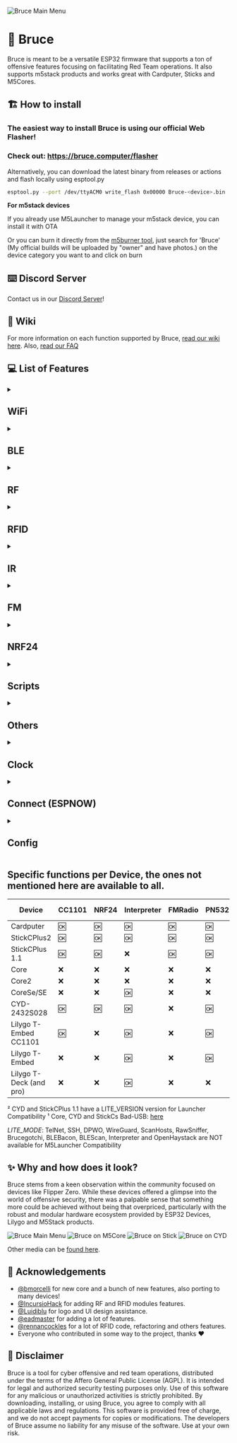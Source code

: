 ![Bruce Main Menu](./media/pictures/bruce_banner.jpg)

# :shark: Bruce

Bruce is meant to be a versatile ESP32 firmware that supports a ton of offensive features focusing on facilitating Red Team operations.
It also supports m5stack products and works great with Cardputer, Sticks and M5Cores.

## :building_construction: How to install

### The easiest way to install Bruce is using our official Web Flasher!
### Check out: https://bruce.computer/flasher

Alternatively, you can download the latest binary from releases or actions and flash locally using esptool.py
```sh
esptool.py --port /dev/ttyACM0 write_flash 0x00000 Bruce-<device>.bin
```

**For m5stack devices**

If you already use M5Launcher to manage your m5stack device, you can install it with OTA

Or you can burn it directly from the [m5burner tool](https://docs.m5stack.com/en/download), just search for 'Bruce' (My official builds will be uploaded by "owner" and have photos.) on the device category you want to and click on burn


## :keyboard: Discord Server

Contact us in our [Discord Server](https://discord.gg/WJ9XF9czVT)!

## :bookmark_tabs: Wiki

For more information on each function supported by Bruce, [read our wiki here](https://github.com/pr3y/Bruce/wiki).
Also, [read our FAQ](https://github.com/pr3y/Bruce/wiki/FAQ)

## :computer: List of Features

<details>
  <summary><h2>WiFi</h2></summary>
  
- [x] Connect to WiFi  
- [x] WiFi AP  
- [x] Disconnect WiFi  
- [x] [WiFi Atks](https://github.com/pr3y/Bruce/wiki/WiFi#wifi-atks)
  - [x] [Beacon Spam](https://github.com/pr3y/Bruce/wiki/WiFi#beacon-spam)
  - [x] [Target Atk](https://github.com/pr3y/Bruce/wiki/WiFi#target-atk)
    - [x] Information
    - [x] Target Deauth
    - [x] EvilPortal + Deauth
  - [x] Deauth Flood (More than one target)  
- [x] [Wardriving](https://github.com/pr3y/Bruce/wiki/Wardriving)  
- [x] [TelNet](https://github.com/pr3y/Bruce/wiki/WiFi#telnet)  
- [x] [SSH](https://github.com/pr3y/Bruce/wiki/WiFi#ssh)  
- [x] [RAW Sniffer](https://github.com/pr3y/Bruce/wiki/WiFi#raw-sniffer)  
- [x] [DPWO-ESP32](https://github.com/pr3y/Bruce/wiki/WiFi#dpwo-esp32)  
- [x] [Evil Portal](https://github.com/pr3y/Bruce/wiki/WiFi#evil-portal)  
- [x] [Scan Hosts](https://github.com/pr3y/Bruce/wiki/WiFi#evil-portal)  
- [x] [Wireguard Tunneling](https://github.com/pr3y/Bruce/wiki/WiFi#wireguard-tunneling)  
- [x] Brucegotchi
  - [x] Pwnagotchi friend  
  - [x] Pwngrid spam faces & names  
    - [x] [Optional] DoScreen a very long name and face  
    - [x] [Optional] Flood uniq peer identifiers  

</details>

<details>
  <summary><h2>BLE</h2></summary>
    
- [X] [BLE Scan](https://github.com/pr3y/Bruce/wiki/BLE#ble-scan)
- [X] Bad BLE - Run Ducky scripts, similar to [BadUsb](https://github.com/pr3y/Bruce/wiki/Others#badusb)
- [X] BLE Keyboard - Cardputer and T-Deck Only
- [X] iOS Spam
- [X] Windows Spam
- [X] Samsung Spam
- [X] Android Spam
- [X] Spam All
</details>


<details>
  <summary><h2>RF</h2></summary>
    
- [x] Scan/Copy
- [x] [Custom SubGhz](https://github.com/pr3y/Bruce/wiki/RF#replay-payloads-like-flipper)
- [x] Spectrum
- [x] Jammer Full (sends a full squared wave into output)
- [x] Jammer Intermittent (sends PWM signal into output)
- [x] Config
    - [X] RF TX Pin
    - [X] RF RX Pin
    - [X] RF Module
        - [x] RF433 T/R M5Stack
        - [x] [CC1101 (Sub-Ghz)](https://github.com/pr3y/Bruce/wiki/CC1101)
    - [X] RF Frequency
- [x] Replay
</details>

<details>
  <summary><h2>RFID</h2></summary>
    
- [x] Read tag
- [x] Read 125kHz
- [x] Clone tag
- [x] Write NDEF records
- [x] Amiibolink
- [x] Chameleon
- [x] Write data
- [x] Erase data
- [x] Save file
- [x] Load file
- [x] Config
    - [X] [RFID Module](https://github.com/pr3y/Bruce/wiki/RFID#supported-modules)
        - [x] PN532
- [ ] Emulate tag
</details>

<details>
  <summary><h2>IR</h2></summary>
    
- [x] TV-B-Gone
- [x] IR Receiver
- [x] [Custom IR (NEC, NEC42, NECExt, SIRC, SIRC15, SIRC20, Samsung32, RC5, RC5X, RC6)](https://github.com/pr3y/Bruce/wiki/IR#replay-payloads-like-flipper)
- [x] Config
    - [X] Ir TX Pin
    - [X] Ir RX Pin
</details>

<details>
  <summary><h2>FM</h2></summary>
    
- [x] [Broadcast standard](https://github.com/pr3y/Bruce/wiki/FM#play_or_pause_button-broadcast-standard)
- [x] [Broadcast reserved](https://github.com/pr3y/Bruce/wiki/FM#no_entry_sign-broadcast-rerserved)
- [x] [Broadcast stop](https://github.com/pr3y/Bruce/wiki/FM#stop_button-broadcast-stop)
- [ ] [FM Spectrum](https://github.com/pr3y/Bruce/wiki/FM#ocean-fm-spectrum)
- [ ] [Hijack Traffic Announcements](https://github.com/pr3y/Bruce/wiki/FM#car-hijack-ta)
- [ ] [Config](https://github.com/pr3y/Bruce/wiki/FM#bookmark_tabs-config)
</details>

<details>
  <summary><h2>NRF24</h2></summary>
    
- [X] [NRF24 Jammer](https://github.com/pr3y/Bruce/wiki/BLE#nrf24-jammer)
- [X] 2.4G Spectrum
- [ ] Mousejack
</details>

<details>
  <summary><h2>Scripts</h2></summary>
    
- [X] [JavaScript Interpreter](https://github.com/pr3y/Bruce/wiki/Interpreter) [Credits to justinknight93](https://github.com/justinknight93/Doolittle)
</details>

<details>
  <summary><h2>Others</h2></summary>
    
- [X] Mic Spectrum
- [X] QRCodes
    - [x] Custom
    - [x] PIX (Brazil bank transfer system)
- [x] [SD Card Mngr](https://github.com/pr3y/Bruce/wiki/Others#sd-card-mngr)
    - [x] View image (jpg)
    - [x] File Info
    - [x] [Wigle Upload](https://github.com/pr3y/Bruce/wiki/Wardriving#how-to-upload)
    - [x] Play Audio
    - [x] View File
- [x] [LittleFS Mngr](https://github.com/pr3y/Bruce/wiki/Others#littlefs-mngr)
- [x] [WebUI](https://github.com/pr3y/Bruce/wiki/Others#webui)
    - [x] Server Structure
    - [x] Html
    - [x] SDCard Mngr
    - [x] Spiffs Mngr
- [x] Megalodon
- [x] [BADUsb (New features, LittleFS and SDCard)](https://github.com/pr3y/Bruce/wiki/Others#badusb)
- [x] USB Keyboard - Cardputer and T-Deck Only
- [x] [Openhaystack](https://github.com/pr3y/Bruce/wiki/Others#openhaystack)
- [x] [LED Control](https://github.com/pr3y/Bruce/wiki/Others#led-control)
</details>

<details>
  <summary><h2>Clock</h2></summary>
    
- [X] RTC Support
- [X] NTP time adjust
- [X] Manual adjust
</details>

<details>
  <summary><h2>Connect (ESPNOW)</h2></summary>
    
- [X] Send File
- [X] Receive File
</details>

<details>
  <summary><h2>Config</h2></summary>
    
- [x] Brightness
- [x] Dim Time
- [x] Orientation
- [X] UI Color
- [x] Boot Sound on/off
- [x] Clock
- [x] Sleep
- [x] Restart
</details>

## Specific functions per Device, the ones not mentioned here are available to all.
| Device                  | CC1101    | NRF24     | Interpreter   | FMRadio   | PN532     | Mic_SPM1423     | BadUSB    | RGB Led | Speaker | LITE_MODE |
| ---                     | ---       |  ---      | ---           | ---       | ---       | ---             | ---       | ---     | ---     | ---       |
| Cardputer               | :ok:      | :ok:      | :ok:          | :ok:      | :ok:      | :ok:            | :ok:      | :ok:    | NS4168  | :x:       |
| StickCPlus2             | :ok:      | :ok:      | :ok:          | :ok:      | :ok:      | :ok:            | :ok:¹     | :x:     | Tone    | :x:       |
| StickCPlus 1.1          | :ok:      | :ok:      | :x:           | :ok:      | :ok:      | :ok:            | :ok:¹     | :x:     | Tone    | :x:²      |
| Core                    | :x:       | :x:       | :x:           | :x:       | :x:       | :ok:            | :ok:¹     | :x:     | Tone    | :x:       |
| Core2                   | :x:       | :x:       | :x:           | :x:       | :x:       | :ok:            | :ok:¹     | :x:     | :x:     | :x:       |
| CoreSe/SE               | :x:       | :x:       | :ok:          | :x:       | :x:       | :x:             | :ok:      | :x:     | :x:     | :x:       |
| CYD-2432S028            | :ok:      | :ok:      | :ok:          | :x:       | :ok:      | :x:             | :ok:¹     | :x:     | :x:     | :x:²      |
| Lilygo T-Embed CC1101   | :ok:      | :x:       | :ok:          | :x:       | :ok:      | :ok:            | :ok:      | :x:     | :x:     | :x:       |
| Lilygo T-Embed          | :x:       | :x:       | :ok:          | :x:       | :ok:      | :ok:            | :ok:      | :x:     | :x:     | :x:       |
| Lilygo T-Deck (and pro) | :x:       | :x:       | :ok:          | :x:       | :x:       | :x:             | :ok:      | :x:     | :x:     | :x:       |

² CYD and StickCPlus 1.1 have a LITE_VERSION version for Launcher Compatibility
¹ Core, CYD and StickCs Bad-USB: [here](https://github.com/pr3y/Bruce/wiki/Others#badusb)

*LITE_MODE*: TelNet, SSH, DPWO, WireGuard, ScanHosts, RawSniffer, Brucegotchi, BLEBacon, BLEScan, Interpreter and OpenHaystack are NOT available for M5Launcher Compatibility


## :sparkles: Why and how does it look?

Bruce stems from a keen observation within the community focused on devices like Flipper Zero. While these devices offered a glimpse into the world of offensive security, there was a palpable sense that something more could be achieved without being that overpriced, particularly with the robust and modular hardware ecosystem provided by ESP32 Devices, Lilygo and M5Stack products.

![Bruce Main Menu](./media/pictures/pic1.png)
![Bruce on M5Core](./media/pictures/core.png)
![Bruce on Stick](./media/pictures/stick.png)
![Bruce on CYD](./media/pictures/cyd.png)

Other media can be [found here](./media/).

## :clap: Acknowledgements

+ [@bmorcelli](https://github.com/bmorcelli) for new core and a bunch of new features, also porting to many devices!
+ [@IncursioHack](https://github.com/IncursioHack) for adding RF and RFID modules features.
+ [@Luidiblu](https://github.com/Luidiblu) for logo and UI design assistance.
+ [@eadmaster](https://github.com/eadmaster) for adding a lot of features.
+ [@rennancockles](https://github.com/rennancockles) for a lot of RFID code, refactoring and others features.
+ Everyone who contributed in some way to the project, thanks :heart:

## :construction: Disclaimer

Bruce is a tool for cyber offensive and red team operations, distributed under the terms of the Affero General Public License (AGPL). It is intended for legal and authorized security testing purposes only. Use of this software for any malicious or unauthorized activities is strictly prohibited. By downloading, installing, or using Bruce, you agree to comply with all applicable laws and regulations. This software is provided free of charge, and we do not accept payments for copies or modifications. The developers of Bruce assume no liability for any misuse of the software. Use at your own risk.

